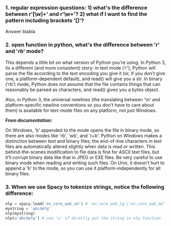 ### 1. regular expression questions: 1) what's the difference between r'[\w]+' and r'\w+'? 2) what if I want to find the pattern including brackets '[]'?
Answer blabla
### 2. open function in python, what's the difference between 'r' and 'rb' mode?
This depends a little bit on what version of Python you're using. In Python 3, its a different (and more consistent) story: in text mode ('r'), Python will parse the file according to the text encoding you give it (or, if you don't give one, a platform-dependent default), and read() will give you a str. In binary ('rb') mode, Python does not assume that the file contains things that can reasonably be parsed as characters, and read() gives you a bytes object.

Also, in Python 3, the universal newlines (the translating between '\n' and platform-specific newline conventions so you don't have to care about them) is available for text-mode files on any platform, not just Windows.

**_From documentation:_**

On Windows, 'b' appended to the mode opens the file in binary mode, so there are also modes like 'rb', 'wb', and 'r+b'. Python on Windows makes a distinction between text and binary files; the end-of-line characters in text files are automatically altered slightly when data is read or written. This behind-the-scenes modification to file data is fine for ASCII text files, but it’ll corrupt binary data like that in JPEG or EXE files. Be very careful to use binary mode when reading and writing such files. On Unix, it doesn’t hurt to append a 'b' to the mode, so you can use it platform-independently for all binary files.
### 3. When we use Spacy to tokenize strings, notice the following difference:
```python
nlp = spacy.load('en_core_web_sm') # 'en_core_web_lg'/'en_core_web_md' are for large/medium size models
mystring = 'abcdefg'
nlp(mystring)
nlp(u'abcdefg') # use 'u' if directly put the string in nlp function
```

